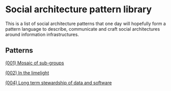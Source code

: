 # Social architecture pattern library

This is a list of social architecture patterns that one day will hopefully form a pattern language to describe, communicate and craft social architectures around information infrastructures.


## Patterns

[(001) Mosaic of sub-groups](patterns/(001)%20Mosaic%20of%20sub-groups/README.md)

[(002) In the limelight](patterns/(002)%20In%20the%20limelight/README.md)

[(004) Long term stewardship of data and software](patterns/(004)%20Long%20term%20stewardship%20of%20data%20and%20software/README.md)